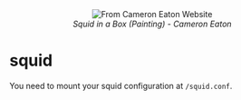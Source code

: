 <div style="text-align: center;"><img src="http://3.bp.blogspot.com/-o6gG5rKkz78/UDh_YHmNgLI/AAAAAAAAAog/v14LfoHcucg/s400/Squid_in_a_Box_LR.JPG" alt="From Cameron Eaton Website" /><br /><i>Squid in a Box (Painting) - Cameron Eaton</i></div>

# squid

You need to mount your squid configuration at `/squid.conf`.
